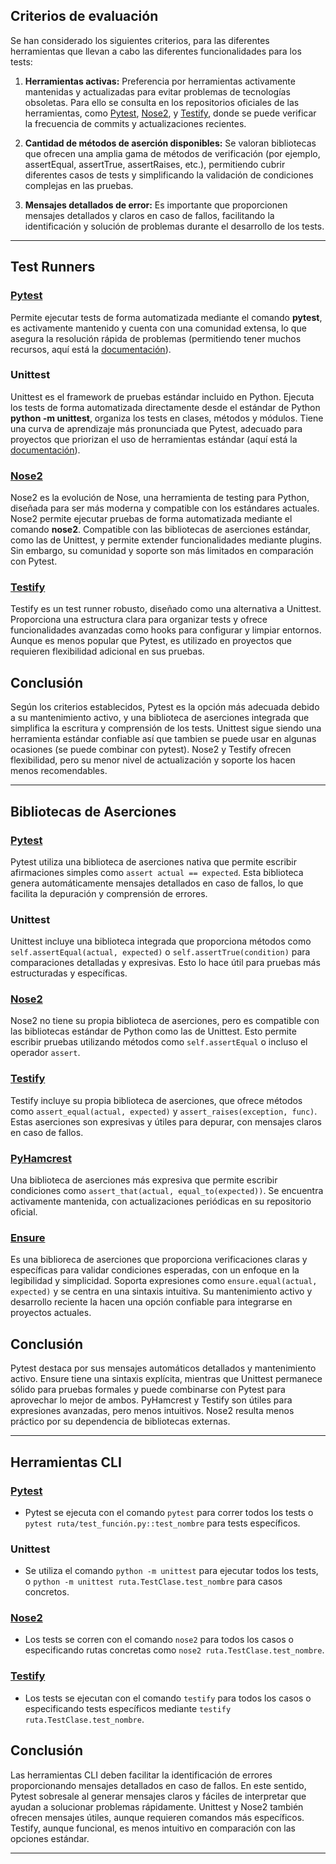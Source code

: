 ## Criterios de evaluación

Se han considerado los siguientes criterios, para las diferentes herramientas que llevan a cabo las diferentes funcionalidades para los tests:

1. **Herramientas activas:** Preferencia por herramientas activamente mantenidas y actualizadas para evitar problemas de tecnologías obsoletas. Para ello se consulta en los repositorios oficiales de las herramientas, como [Pytest](https://github.com/pytest-dev/pytest), [Nose2](https://github.com/nose-devs/nose2), y [Testify](https://github.com/Yelp/Testify), donde se puede verificar la frecuencia de commits y actualizaciones recientes.

2. **Cantidad de métodos de aserción disponibles:** Se valoran bibliotecas que ofrecen una amplia gama de métodos de verificación (por ejemplo, assertEqual, assertTrue, assertRaises, etc.), permitiendo cubrir diferentes casos de tests y simplificando la validación de condiciones complejas en las pruebas.
   
3. **Mensajes detallados de error:** Es importante que proporcionen mensajes detallados y claros en caso de fallos, facilitando la identificación y solución de problemas durante el desarrollo de los tests.

---

## Test Runners

### [Pytest](https://github.com/pytest-dev/pytest)

Permite ejecutar tests de forma automatizada mediante el comando **pytest**, es activamente mantenido y cuenta con una comunidad extensa, lo que asegura la resolución rápida de problemas (permitiendo tener muchos recursos, aquí está la [documentación](https://docs.pytest.org/en/stable/)).

### Unittest

Unittest es el framework de pruebas estándar incluido en Python. Ejecuta los tests de forma automatizada directamente desde el estándar de Python **python -m unittest**, organiza los tests en clases, métodos y módulos. Tiene una curva de aprendizaje más pronunciada que Pytest, adecuado para proyectos que priorizan el uso de herramientas estándar (aquí está la [documentación](https://docs.python.org/3/library/unittest.html)).

### [Nose2](https://github.com/nose-devs/nose2)

Nose2 es la evolución de Nose, una herramienta de testing para Python, diseñada para ser más moderna y compatible con los estándares actuales. Nose2 permite ejecutar pruebas de forma automatizada mediante el comando **nose2**. Compatible con las bibliotecas de aserciones estándar, como las de Unittest, y permite extender funcionalidades mediante plugins. Sin embargo, su comunidad y soporte son más limitados en comparación con Pytest.

### [Testify](https://github.com/Yelp/Testify)

Testify es un test runner robusto, diseñado como una alternativa a Unittest. Proporciona una estructura clara para organizar tests y ofrece funcionalidades avanzadas como hooks para configurar y limpiar entornos. Aunque es menos popular que Pytest, es utilizado en proyectos que requieren flexibilidad adicional en sus pruebas.


## Conclusión

Según los criterios establecidos, Pytest es la opción más adecuada debido a su mantenimiento activo, y una biblioteca de aserciones integrada que simplifica la escritura y comprensión de los tests. Unittest sigue siendo una herramienta estándar confiable así que tambien se puede usar en algunas ocasiones (se puede combinar con pytest). Nose2 y Testify ofrecen flexibilidad, pero su menor nivel de actualización y soporte los hacen menos recomendables.

---

## Bibliotecas de Aserciones

### [Pytest](https://github.com/pytest-dev/pytest)

Pytest utiliza una biblioteca de aserciones nativa que permite escribir afirmaciones simples como `assert actual == expected`. Esta biblioteca genera automáticamente mensajes detallados en caso de fallos, lo que facilita la depuración y comprensión de errores.

### Unittest

Unittest incluye una biblioteca integrada que proporciona métodos como `self.assertEqual(actual, expected)` o `self.assertTrue(condition)` para comparaciones detalladas y expresivas. Esto lo hace útil para pruebas más estructuradas y específicas.

### [Nose2](https://github.com/nose-devs/nose2)

Nose2 no tiene su propia biblioteca de aserciones, pero es compatible con las bibliotecas estándar de Python como las de Unittest. Esto permite escribir pruebas utilizando métodos como `self.assertEqual` o incluso el operador `assert`.

### [Testify](https://github.com/Yelp/Testify)

Testify incluye su propia biblioteca de aserciones, que ofrece métodos como `assert_equal(actual, expected)` y `assert_raises(exception, func)`. Estas aserciones son expresivas y útiles para depurar, con mensajes claros en caso de fallos.

### [PyHamcrest](https://github.com/hamcrest/PyHamcrest)

Una biblioteca de aserciones más expresiva que permite escribir condiciones como `assert_that(actual, equal_to(expected))`. Se encuentra activamente mantenida, con actualizaciones periódicas en su repositorio oficial.

### [Ensure](https://pypi.org/project/ensure/)

Es una biblioreca de aserciones que proporciona verificaciones claras y específicas para validar condiciones esperadas, con un enfoque en la legibilidad y simplicidad. Soporta expresiones como `ensure.equal(actual, expected)` y se centra en una sintaxis intuitiva. Su mantenimiento activo y desarrollo reciente la hacen una opción confiable para integrarse en proyectos actuales.

## Conclusión

Pytest destaca por sus mensajes automáticos detallados y mantenimiento activo. Ensure tiene una sintaxis explícita, mientras que Unittest permanece sólido para pruebas formales y puede combinarse con Pytest para aprovechar lo mejor de ambos. PyHamcrest y Testify son útiles para expresiones avanzadas, pero menos intuitivos. Nose2 resulta menos práctico por su dependencia de bibliotecas externas.

---

## Herramientas CLI

### [Pytest](https://github.com/pytest-dev/pytest)

- Pytest se ejecuta con el comando `pytest` para correr todos los tests o `pytest ruta/test_función.py::test_nombre` para tests específicos.

### Unittest

- Se utiliza el comando `python -m unittest` para ejecutar todos los tests, o `python -m unittest ruta.TestClase.test_nombre` para casos concretos.

### [Nose2](https://github.com/nose-devs/nose2)

- Los tests se corren con el comando `nose2` para todos los casos o especificando rutas concretas como `nose2 ruta.TestClase.test_nombre`.

### [Testify](https://github.com/Yelp/Testify)

- Los tests se ejecutan con el comando `testify` para todos los casos o especificando tests específicos mediante `testify ruta.TestClase.test_nombre`.

## Conclusión

Las herramientas CLI deben facilitar la identificación de errores proporcionando mensajes detallados en caso de fallos. En este sentido, Pytest sobresale al generar mensajes claros y fáciles de interpretar que ayudan a solucionar problemas rápidamente. Unittest y Nose2 también ofrecen mensajes útiles, aunque requieren comandos más específicos. Testify, aunque funcional, es menos intuitivo en comparación con las opciones estándar.

---


